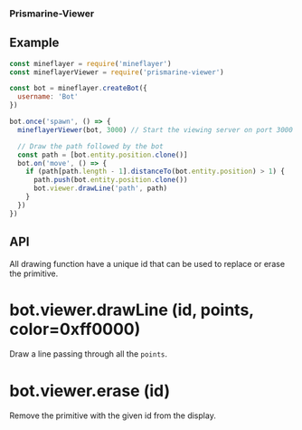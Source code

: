 ### Prismarine-Viewer

## Example

```js
const mineflayer = require('mineflayer')
const mineflayerViewer = require('prismarine-viewer')

const bot = mineflayer.createBot({
  username: 'Bot'
})

bot.once('spawn', () => {
  mineflayerViewer(bot, 3000) // Start the viewing server on port 3000

  // Draw the path followed by the bot
  const path = [bot.entity.position.clone()]
  bot.on('move', () => {
    if (path[path.length - 1].distanceTo(bot.entity.position) > 1) {
      path.push(bot.entity.position.clone())
      bot.viewer.drawLine('path', path)
    }
  })
})
```

## API

All drawing function have a unique id that can be used to replace or erase the primitive.

# bot.viewer.drawLine (id, points, color=0xff0000)

Draw a line passing through all the `points`.

# bot.viewer.erase (id)

Remove the primitive with the given id from the display.